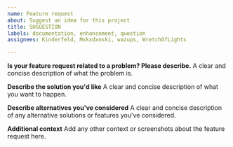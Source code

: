 ```yaml
---
name: Feature request
about: Suggest an idea for this project
title: SUGGESTION
labels: documentation, enhancement, question
assignees: Kinderfeld, Mxkxdxnski, wazups, WretchOfLights

---
```


**Is your feature request related to a problem? Please describe.**
A clear and concise description of what the problem is.

**Describe the solution you'd like**
A clear and concise description of what you want to happen.

**Describe alternatives you've considered**
A clear and concise description of any alternative solutions or features you've considered.

**Additional context**
Add any other context or screenshots about the feature request here.
